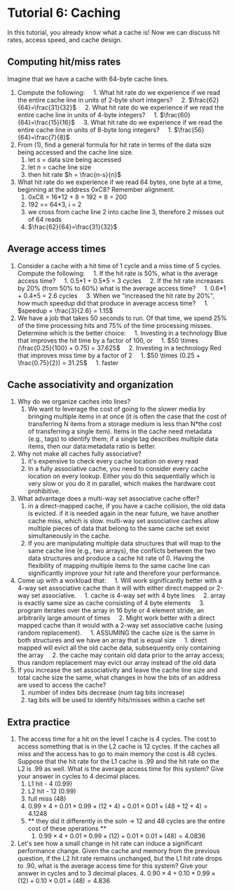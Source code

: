 # Tutorial 6: Caching  

In this tutorial, you already know what a cache is! Now we can discuss hit rates, access speed, and cache design.
## Computing hit/miss rates 

Imagine that we have a cache with 64-byte cache lines.

1. Compute the following:
    1. What hit rate do we experience if we read the entire cache line in units of 2-byte short integers?
	    2. $\frac{62}{64}=\frac{31}{32}$
    2. What hit rate do we experience if we read the entire cache line in units of 4-byte integers?
	    1. $\frac{60}{64}=\frac{15}{16}$
    3. What hit rate do we experience if we read the entire cache line in units of 8-byte long integers?
	    1. $\frac{56}{64}=\frac{7}{8}$
2. From (1), find a general formula for hit rate in terms of the data size being accessed and the cache line size.
	1. let $s$ = data size being accessed
	2. let $n$ = cache line size
	3. then hit rate $h = \frac{n-s}{n}$ 
3. What hit rate do we experience if we read 64 bytes, one byte at a time, beginning at the address 0xC8? Remember alignment.
	1. 0xC8 = 16\*12 + 8 = 192 + 8 = 200
	2. 192 == 64\*3, i = 2
	3. we cross from cache line 2 into cache line 3, therefore 2 misses out of 64 reads
	4. $\frac{62}{64}=\frac{31}{32}$
## Average access times
1. Consider a cache with a hit time of 1 cycle and a miss time of 5 cycles. Compute the following:
    1. If the hit rate is 50%, what is the average access time?
	    1. 0.5\*1 + 0.5\*5 = 3 cycles
    2. If the hit rate increases by 20% (from 50% to 60%) what is the average access time?
	    1. 0.6\*1 + 0.4\*5 = 2.6 cycles
    3. When we "increased the hit rate by 20%", how much speedup did that produce in average access time?
	    1. $speedup = \frac{3}{2.6} = 1.15$
2. We have a job that takes 50 seconds to run. Of that time, we spend 25% of the time processing hits and 75% of the time processing misses. Determine which is the better choice:
    1. Investing in a technology Blue that improves the hit time by a factor of 100, or
	    1. $50 \times (\frac{0.25}{100} + 0.75) = 37.625$
    2. Investing in a technology Red that improves miss time by a factor of 2
	    1. $50 \times (0.25 + \frac{0.75}{2}) = 31.25$ 
		    1. faster
## Cache associativity and organization
1. Why do we organize caches into lines?
	1. We want to leverage the cost of going to the slower media by bringing multiple items in at once (it is often the case that the cost of transferring N items from a storage medium is less than N\*the cost of transferring a single item). Items in the cache need metadata (e.g., tags) to identify them; if a single tag describes multiple data items, then our data:metadata ratio is better.
2. Why not make all caches fully associative?
	1. it's expensive to check every cache location on every read
	2. In a fully associative cache, you need to consider every cache location on every lookup. Either you do this sequentially which is very slow or you do it in parallel, which makes the hardware cost prohibitive.
3. What advantage does a multi-way set associative cache offer?
	1. in a direct-mapped cache, if you have a cache collision, the old data is evicted. if it is needed again in the near future, we have another cache miss, which is slow. multi-way set associative caches allow multiple pieces of data that belong to the same cache set exist simultaneously in the cache.
	2. If you are manipulating multiple data structures that will map to the same cache line (e.g., two arrays), the conflicts between the two data structures and produce a cache hit rate of 0. Having the flexibility of mapping multiple items to the same cache line can significantly improve your hit rate and therefore your performance.
4. Come up with a workload that:
    1. Will work significantly better with a 4-way set associative cache than it will with either direct mapped or 2-way set associative.
	    1. cache is 4-way set with 4 byte lines
	    2. array is exactly same size as cache consisting of 4 byte elements
	    3. program iterates over the array in 16 byte or 4 element stride, an arbitrarily large amount of times
    2. Might work better with a direct mapped cache than it would with a 2-way set associative cache (using random replacement).
	    1. ASSUMING the cache size is the same in both structures and we have an array that is equal size
		    1. direct mapped will evict all the old cache data, subsequently only containing the array
		    2. the cache may contain old data prior to the array access; thus random replacement may evict our array instead of the old data
5. If you increase the set associativity and leave the cache line size and total cache size the same, what changes in how the bits of an address are used to access the cache?
	1. number of index bits decrease (num tag bits increase)
	2. tag bits will be used to identify hits/misses within a cache set
  
## Extra practice
1. The access time for a hit on the level 1 cache is 4 cycles. The cost to access something that is in the L2 cache is 12 cycles. If the caches all miss and the access has to go to main memory the cost is 48 cycles. Suppose that the hit rate for the L1 cache is .99 and the hit rate on the L2 is .99 as well. What is the average access time for this system? Give your answer in cycles to 4 decimal places.
	1. L1 hit - 4 (0.99)
	2. L2 hit - 12 (0.99)
	3. full miss (48)
	4. $0.99\times4 + 0.01\times0.99\times(12+4) + 0.01\times0.01\times(48+12+4) = 4.1248$
	6. ** they did it differently in the soln -> 12 and 48 cycles are the entire cost of these operations **
		1. $0.99\times4 + 0.01\times0.99\times(12) + 0.01\times0.01\times(48) = 4.0836$
2. Let's see how a small change in hit rate can induce a significant performance change. Given the cache and memory from the previous question, if the L2 hit rate remains unchanged, but the L1 hit rate drops to .90, what is the average access time for this system? Give your answer in cycles and to 3 decimal places.
	4. $0.90\times4 + 0.10\times0.99\times(12) + 0.10\times0.01\times(48) = 4.836$